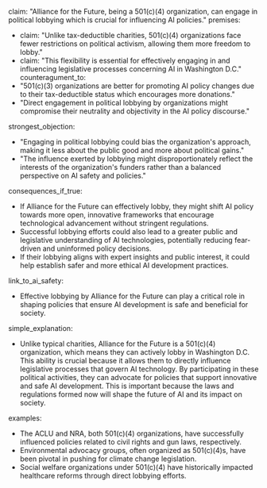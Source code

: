 claim: "Alliance for the Future, being a 501(c)(4) organization, can engage in political lobbying which is crucial for influencing AI policies."
premises:
  - claim: "Unlike tax-deductible charities, 501(c)(4) organizations face fewer restrictions on political activism, allowing them more freedom to lobby."
  - claim: "This flexibility is essential for effectively engaging in and influencing legislative processes concerning AI in Washington D.C."
counteragument_to:
  - "501(c)(3) organizations are better for promoting AI policy changes due to their tax-deductible status which encourages more donations."
  - "Direct engagement in political lobbying by organizations might compromise their neutrality and objectivity in the AI policy discourse."

strongest_objection:
  - "Engaging in political lobbying could bias the organization's approach, making it less about the public good and more about political gains."
  - "The influence exerted by lobbying might disproportionately reflect the interests of the organization's funders rather than a balanced perspective on AI safety and policies."

consequences_if_true:
  - If Alliance for the Future can effectively lobby, they might shift AI policy towards more open, innovative frameworks that encourage technological advancement without stringent regulations.
  - Successful lobbying efforts could also lead to a greater public and legislative understanding of AI technologies, potentially reducing fear-driven and uninformed policy decisions.
  - If their lobbying aligns with expert insights and public interest, it could help establish safer and more ethical AI development practices.

link_to_ai_safety:
  - Effective lobbying by Alliance for the Future can play a critical role in shaping policies that ensure AI development is safe and beneficial for society.

simple_explanation:
  - Unlike typical charities, Alliance for the Future is a 501(c)(4) organization, which means they can actively lobby in Washington D.C. This ability is crucial because it allows them to directly influence legislative processes that govern AI technology. By participating in these political activities, they can advocate for policies that support innovative and safe AI development. This is important because the laws and regulations formed now will shape the future of AI and its impact on society.

examples:
  - The ACLU and NRA, both 501(c)(4) organizations, have successfully influenced policies related to civil rights and gun laws, respectively.
  - Environmental advocacy groups, often organized as 501(c)(4)s, have been pivotal in pushing for climate change legislation.
  - Social welfare organizations under 501(c)(4) have historically impacted healthcare reforms through direct lobbying efforts.